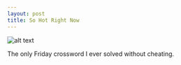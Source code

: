 ```yaml
---
layout: post
title: So Hot Right Now
---
```


![alt text](https://raw.githubusercontent.com/rachel1792/jekyll-now/master/images/crossword.PNG "Crossword")  


The only Friday crossword I ever solved without cheating.
